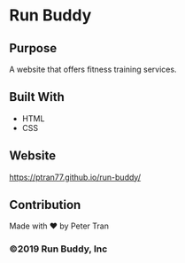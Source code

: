 # Run Buddy

## Purpose
A website that offers fitness training services.

## Built With
* HTML
* CSS

## Website
https://ptran77.github.io/run-buddy/

## Contribution
Made with ❤️ by Peter Tran

### ©️2019 Run Buddy, Inc 
